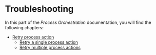 # Troubleshooting

In this part of the *Process Orchestration* documentation, you will find the following chapters:

- [Retry process action](./01_RetryProcessAction.md)
    - [Retry a single process action](./01_RetryProcessAction.md#retry-a-single-process-action)
    - [Retry multiple process actions](./01_RetryProcessAction.md#retry-multiple-process-actions)
